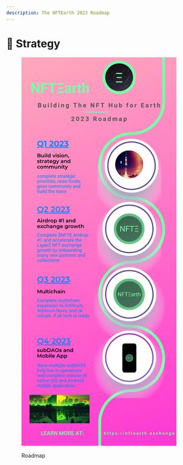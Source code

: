 ```yaml
---
description: The NFTEarth 2023 Roadmap
---
```


# 🎯 Strategy

<figure><img src="../.gitbook/assets/NFTEarth_Roadpmap_23.png" alt=""><figcaption><p>Roadmap</p></figcaption></figure>
